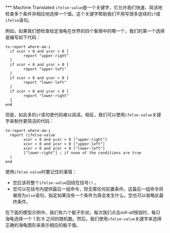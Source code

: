 ﻿*** Machine Translated
`ifelse-value`是一个关键字，它允许我们快速、简洁地检查多个条件并相应地选择一个值。这个关键字帮助我们不用写很多连续的`if`或`ifelse`语句。

例如，如果我们想检查给定海龟在世界的四个象限中的哪一个，我们的第一个选择是编写如下代码： 

```
to-report where-am-i
  if xcor > 0 and ycor > 0 [
    	report "upper-right"
  ]
  if xcor < 0 and ycor > 0 [
    	report "upper-left"
  ]
  if xcor < 0 and ycor < 0 [
    	report "lower-left"
  ]
  if xcor > 0 and ycor < 0 [
    	report "lower-right"
  ]  
end
```


但是，如此多的`if`语句使代码难以阅读。相反，我们可以使用`ifelse-value`关键字来制作更简洁的代码：



```
to-report where-am-i
  report (ifelse-value
    	xcor > 0 and ycor > 0 ["upper-right"]
    	xcor < 0 and ycor > 0 ["upper-left"]
    	xcor < 0 and ycor < 0 ["lower-left"]
    	["lower-right"] ; if none of the conditions are true
  )
end
```


使用`ifelse-value`时要记住的事情：

- 您应该将整个`ifelse-value`回绕在括号`()` 。
- 您可以在括号内提供最后一组命令，但无需任何前置条件。这最后一组命令将被视为`else`语句，指定如果没有一个条件为真会发生什么。您也可以省略此最终条件。


在下面的模型示例中，我们有六个骰子形状。每次我们点击*roll-all*按钮时，每只海龟选择一个 1 到 6 之间的随机数。然后，我们使用`ifelse-value`关键字来选择正确的海龟图形来表示相应的骰子值。